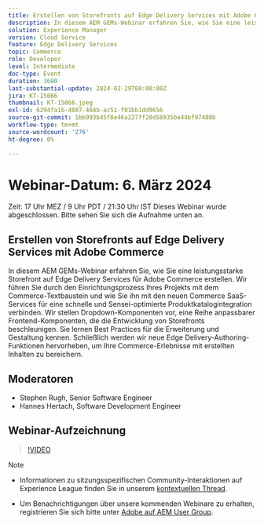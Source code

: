 ```yaml
---
title: Erstellen von Storefronts auf Edge Delivery Services mit Adobe Commerce
description: In diesem AEM GEMs-Webinar erfahren Sie, wie Sie eine leistungsstarke Storefront auf Edge Delivery Services für Adobe Commerce erstellen. Wir führen Sie durch den Einrichtungsprozess Ihres Projekts mit dem Commerce-Textbaustein und wie Sie ihn mit den neuen Commerce SaaS-Services für eine schnelle und Sensei-optimierte Produktkatalogintegration verbinden. Wir stellen Dropdown-Komponenten vor, eine Reihe anpassbarer Frontend-Komponenten, die die Entwicklung von Storefronts beschleunigen. Sie lernen Best Practices für die Erweiterung und Gestaltung kennen. Schließlich werden wir neue Edge Delivery-Authoring-Funktionen hervorheben, um Ihre Commerce-Erlebnisse mit erstellten Inhalten zu bereichern.
solution: Experience Manager
version: Cloud Service
feature: Edge Delivery Services
topic: Commerce
role: Developer
level: Intermediate
doc-type: Event
duration: 3600
last-substantial-update: 2024-02-29T00:00:00Z
jira: KT-15066
thumbnail: KT-15066.jpeg
exl-id: 6294fa1b-4807-484b-ac51-f01bb1dd9656
source-git-commit: 1bb993b45f8e46a227ff20d58935be44bf97480b
workflow-type: tm+mt
source-wordcount: '276'
ht-degree: 0%

---
```


# Webinar-Datum: 6. März 2024

Zeit: 17 Uhr MEZ / 9 Uhr PDT / 21:30 Uhr IST
Dieses Webinar wurde abgeschlossen. Bitte sehen Sie sich die Aufnahme unten an.

## Erstellen von Storefronts auf Edge Delivery Services mit Adobe Commerce

In diesem AEM GEMs-Webinar erfahren Sie, wie Sie eine leistungsstarke Storefront auf Edge Delivery Services für Adobe Commerce erstellen. Wir führen Sie durch den Einrichtungsprozess Ihres Projekts mit dem Commerce-Textbaustein und wie Sie ihn mit den neuen Commerce SaaS-Services für eine schnelle und Sensei-optimierte Produktkatalogintegration verbinden. Wir stellen Dropdown-Komponenten vor, eine Reihe anpassbarer Frontend-Komponenten, die die Entwicklung von Storefronts beschleunigen. Sie lernen Best Practices für die Erweiterung und Gestaltung kennen. Schließlich werden wir neue Edge Delivery-Authoring-Funktionen hervorheben, um Ihre Commerce-Erlebnisse mit erstellten Inhalten zu bereichern.

## Moderatoren

* Stephen Rugh, Senior Software Engineer
* Hannes Hertach, Software Development Engineer

## Webinar-Aufzeichnung

>[!VIDEO](https://video.tv.adobe.com/v/3427729)

>[!NOTE]
> 
>* Informationen zu sitzungsspezifischen Community-Interaktionen auf Experience League finden Sie in unserem [kontextuellen Thread](https://adobe.ly/48m4dEm).
>
>* Um Benachrichtigungen über unsere kommenden Webinare zu erhalten, registrieren Sie sich bitte unter [Adobe auf AEM User Group](https://aem-augs.adobe.com/).
